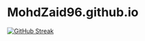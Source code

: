 # MohdZaid96.github.io

[![GitHub Streak](https://github-readme-streak-stats.herokuapp.com?user=MohdZaid96)](https://git.io/streak-stats)